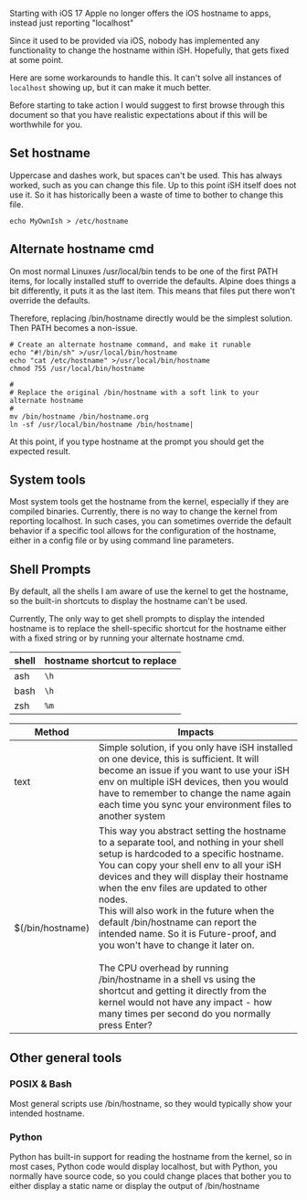 Starting with iOS 17 Apple no longer offers the iOS hostname to apps, instead just reporting "localhost"

Since it used to be provided via iOS, nobody has implemented any functionality to change the hostname within iSH. Hopefully, that gets fixed at some point.

Here are some workarounds to handle this. It can't solve all instances of `localhost` showing up, but it can make it much better.

Before starting to take action I would suggest to first browse through this document so that you have realistic expectations about if this will be worthwhile for you.

## Set hostname

Uppercase and dashes work, but spaces can't be used. This has always worked, such as you can change this file. Up to this point iSH itself does not use it. So it has historically been a waste of time to bother to change this file.

``` shell
echo MyOwnIsh > /etc/hostname
```

## Alternate hostname cmd

On most normal Linuxes /usr/local/bin tends to be one of the first PATH items, for locally installed stuff to override the defaults. Alpine does things a bit differently, it puts it as the last item. This means that files put there won't override the defaults.

Therefore, replacing /bin/hostname directly would be the simplest solution. Then PATH becomes a non-issue.

``` shell
# Create an alternate hostname command, and make it runable
echo "#!/bin/sh" >/usr/local/bin/hostname
echo "cat /etc/hostname" >/usr/local/bin/hostname
chmod 755 /usr/local/bin/hostname

#
# Replace the original /bin/hostname with a soft link to your alternate hostname
#
mv /bin/hostname /bin/hostname.org
ln -sf /usr/local/bin/hostname /bin/hostname|
```

At this point, if you type hostname at the prompt you should get the expected result.

## System tools

Most system tools get the hostname from the kernel, especially if they are compiled binaries. Currently, there is no way to change the kernel from reporting localhost.
In such cases, you can sometimes override the default behavior if a specific tool allows for the configuration of the hostname, either in a config file or by using command line parameters.

## Shell Prompts

By default, all the shells I am aware of use the kernel to get the hostname, so the built-in shortcuts to display the hostname can't be used.

Currently, The only way to get shell prompts to display the intended hostname is to replace the shell-specific shortcut for the hostname either with a fixed string or by running your alternate hostname cmd.

| shell | hostname shortcut to replace
| - | - |
ash | `\h` | text ot
bash | `\h`
zsh  | `%m`

Method | Impacts
| - | - |
text | Simple solution, if you only have iSH installed on one device, this is sufficient. It will become an issue if you want to use your iSH env on multiple iSH devices, then you would have to remember to change the name again each time you sync your environment files to another system
$(/bin/hostname) | This way you abstract setting the hostname to a separate tool, and nothing in your shell setup is hardcoded to a specific hostname. You can copy your shell env to all your iSH devices and they will display their hostname when the env files are updated to other nodes.<br> This will also work in the future when the default /bin/hostname can report the intended name. So it is Future-proof, and you won't have to change it later on.<br><br> The CPU overhead by running /bin/hostname in a shell vs using the shortcut and getting it directly from the kernel would not have any impact - how many times per second do you normally press Enter?


## Other general tools

### POSIX & Bash
Most general scripts use /bin/hostname, so they would typically show your intended hostname.

### Python
Python has built-in support for reading the hostname from the kernel, so in most cases, Python code would display localhost, but with Python, you normally have source code, so you could change places that bother you to either display a static name or display the output of /bin/hostname